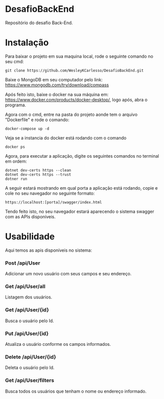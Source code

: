 # DesafioBackEnd
Repositório do desafio Back-End.

# Instalação

Para baixar o projeto em sua maquina local, rode o seguinte comando no seu cmd:

```viml
git clone https://github.com/WesleyKCarlesso/DesafioBackEnd.git
```

Baixe o MongoDB em seu computador pelo link: https://www.mongodb.com/try/download/compass

Após feito isto, baixe o docker na sua máquina em: https://www.docker.com/products/docker-desktop/, logo após, abra o programa.

Agora com o cmd, entre na pasta do projeto aonde tem o arquivo "Dockerfile" e rode o comando:

```viml
docker-compose up -d
```

Veja se a instancia do docker está rodando com o comando 

```viml
docker ps
```

Agora, para executar a aplicação, digite os seguintes comandos no terminal em ordem:
```viml
dotnet dev-certs https --clean
dotnet dev-certs https --trust
dotner run
```

A seguir estará mostrando em qual porta a aplicação está rodando, copie e cole no seu navegador no seguinte formato:
```viml
https://localhost:[porta]/swagger/index.html
```

Tendo feito isto, no seu navegador estará aparecendo o sistema swagger com as APIs disponíveis.

# Usabilidade
Aqui temos as apis disponíveis no sistema:

### Post    /api/User
Adicionar um novo usuário com seus campos e seu endereço.
### Get     /api/User/all
Listagem dos usuários.
### Get     /api/User/{id}
Busca o usuário pelo Id.
### Put     /api/User/{id}
Atualiza o usuário conforme os campos informados.
### Delete  /api/User/{id}
Deleta o usuário pelo Id.
### Get     /api/User/filters
Busca todos os usuários que tenham o nome ou endereço informado.
